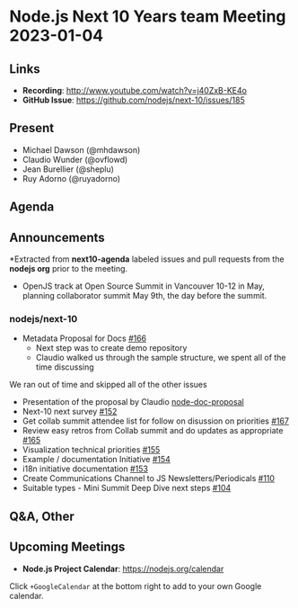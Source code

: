 # Node.js  Next 10 Years team Meeting 2023-01-04

## Links

* **Recording**:  <http://www.youtube.com/watch?v=j40ZxB-KE4o>
* **GitHub Issue**: <https://github.com/nodejs/next-10/issues/185>

## Present

* Michael Dawson (@mhdawson)
* Claudio Wunder (@ovflowd)
* Jean Burellier (@sheplu)
* Ruy Adorno (@ruyadorno)

## Agenda

## Announcements

*Extracted from **next10-agenda** labeled issues and pull requests from the **nodejs org** prior to the meeting.

* OpenJS track at Open Source Summit in Vancouver 10-12 in May, planning collaborator summit May 9th, the day before the summit.

### nodejs/next-10

* Metadata Proposal for Docs [#166](https://github.com/nodejs/next-10/issues/166)
  * Next step was to create demo repository
  * Claudio walked us through the sample structure, we spent all of the time discussing

We ran out of time and skipped all of the other issues
* Presentation of the proposal by Claudio [node-doc-proposal](https://github.com/ovflowd/node-doc-proposal)
* Next-10 next survey [#152](https://github.com/nodejs/next-10/issues/152)
* Get collab summit attendee list for follow on disussion on priorities [#167](https://github.com/nodejs/next-10/issues/167)
* Review easy retros from Collab summit and do updates as appropriate [#165](https://github.com/nodejs/next-10/issues/165)
* Visualization technical priorities [#155](https://github.com/nodejs/next-10/issues/155)
* Example / documentation Initiative [#154](https://github.com/nodejs/next-10/issues/154)
* i18n initiative documentation [#153](https://github.com/nodejs/next-10/issues/153)
* Create Communications Channel to JS Newsletters/Periodicals [#110](https://github.com/nodejs/next-10/issues/110)
* Suitable types - Mini Summit Deep Dive next steps [#104](https://github.com/nodejs/next-10/issues/104)

## Q&A, Other

## Upcoming Meetings

* **Node.js Project Calendar**: <https://nodejs.org/calendar>

Click `+GoogleCalendar` at the bottom right to add to your own Google calendar.
